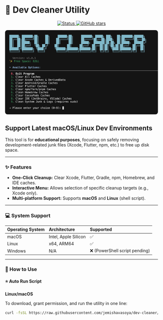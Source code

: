 # 🧹 Dev Cleaner Utility

<p align="center">
    <a href="YOUR_GITHUB_REPO_LINK">
        <img src="https://img.shields.io/badge/Status-Active-brightgreen" alt="Status">
    </a>
    <a href="YOUR_GITHUB_REPO_LINK/stargazers">
        <img src="https://img.shields.io/github/stars/jemishavasoya/dev-cleaner?style=social" alt="GitHub stars">
    </a>
</p>

<p align="center">
  <img src="./images/Poster.png" alt="new" width="800" style="border-radius: 8px;"/><br>
</p>

## Support Latest macOS/Linux Dev Environments

This tool is for **educational purposes**, focusing on safely removing development-related junk files (Xcode, Flutter, npm, etc.) to free up disk space.

---

### ✨ Features

* **One-Click Cleanup:** Clear Xcode, Flutter, Gradle, npm, Homebrew, and IDE caches.
* **Interactive Menu:** Allows selection of specific cleanup targets (e.g., Xcode only).
* **Multi-platform Support:** Supports **macOS** and **Linux** (shell script).

---

### 💻 System Support

| Operating System | Architecture | Supported |
| :--------------- | :----------- | :-------- |
| macOS            | Intel, Apple Silicon | ✅        |
| Linux            | x64, ARM64   | ✅        |
| Windows          | N/A          | ❌ (PowerShell script pending) |

---

### 👀 How to Use

#### ⭐ Auto Run Script

**Linux/macOS**

To download, grant permission, and run the utility in one line:

```bash
curl -fsSL https://raw.githubusercontent.com/jemishavasoya/dev-cleaner/main/dev-cleaner.sh -o dev-cleanup.sh && chmod +x dev-cleanup.sh && ./dev-cleanup.sh
